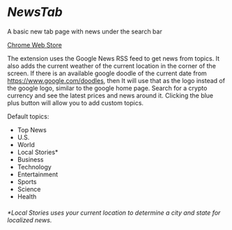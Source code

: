 # _NewsTab_

A basic new tab page with news under the search bar

[Chrome Web Store](https://chrome.google.com/webstore/detail/newstab/ofegllclgfaldidpfebjcleoaboaddno)

The extension uses the Google News RSS feed to get news from topics.
It also adds the current weather of the current location in the corner of the screen.
If there is an available google doodle of the current date from https://www.google.com/doodles, then It will use that as the logo instead of the google logo, similar to the google home page.
Search for a crypto currency and see the latest prices and news around it.
Clicking the blue plus button will allow you to add custom topics.

Default topics:

-   Top News
-   U.S.
-   World
-   Local Stories\*
-   Business
-   Technology
-   Entertainment
-   Sports
-   Science
-   Health

###### \*_Local Stories uses your current location to determine a city and state for localized news._
